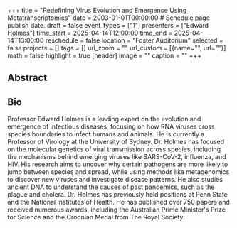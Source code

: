 +++
title = "Redefining Virus Evolution and Emergence Using Metatranscriptomics"
date = 2003-01-01T00:00:00  # Schedule page publish date.
draft = false
event_types = ["1"]
presenters = ["Edward Holmes"]
time_start = 2025-04-14T12:00:00
time_end = 2025-04-14T13:00:00
reschedule = false
location = "Foster Auditorium"
selected = false
projects = []
tags = []
url_zoom = ""
url_custom = [{name="", url=""}]
math = false
highlight = true
[header]
image = ""
caption = ""
+++

## Abstract



## Bio
Professor Edward Holmes is a leading expert on the evolution and emergence of infectious diseases, focusing on how RNA viruses cross species boundaries to infect humans and animals. He is currently a Professor of Virology at the University of Sydney. Dr. Holmes has focused on the molecular genetics of viral transmission across species, including the mechanisms behind emerging viruses like SARS-CoV-2, influenza, and HIV. His research aims to uncover why certain pathogens are more likely to jump between species and spread, while using methods like metagenomics to discover new viruses and investigate disease patterns. He also studies ancient DNA to understand the causes of past pandemics, such as the plague and cholera. Dr. Holmes has previously held positions at Penn State and the National Institutes of Health. He has published over 750 papers and received numerous awards, including the Australian Prime Minister's Prize for Science and the Croonian Medal from The Royal Society.
